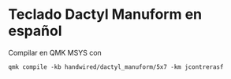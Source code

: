# Teclado Dactyl Manuform en español

Compilar en QMK MSYS con
```
qmk compile -kb handwired/dactyl_manuform/5x7 -km jcontrerasf
```